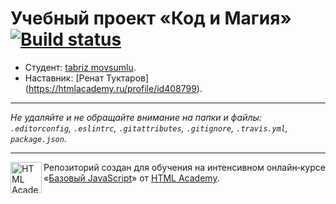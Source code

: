 # Учебный проект «Код и Магия» [![Build status][travis-image]][travis-url]

* Студент: [tabriz  movsumlu](https://up.htmlacademy.ru/javascript/11/user/476319).
* Наставник: [Ренат Туктаров]
(https://htmlacademy.ru/profile/id408799).

---

_Не удаляйте и не обращайте внимание на папки и файлы:_<br>
_`.editorconfig`, `.eslintrc`, `.gitattributes`, `.gitignore`, `.travis.yml`, `package.json`._

---

<a href="https://htmlacademy.ru/intensive/javascript"><img align="left" width="50" height="50" title="HTML Academy" src="https://up.htmlacademy.ru/static/img/intensive/javascript/logo-for-github.svg"></a>

Репозиторий создан для обучения на интенсивном онлайн‑курсе «[Базовый JavaScript](https://htmlacademy.ru/intensive/javascript)» от [HTML Academy](https://htmlacademy.ru).

[travis-image]: https://travis-ci.org/htmlacademy-javascript/476319-code-and-magick.svg?branch=master
[travis-url]: https://travis-ci.org/htmlacademy-javascript/476319-code-and-magick
